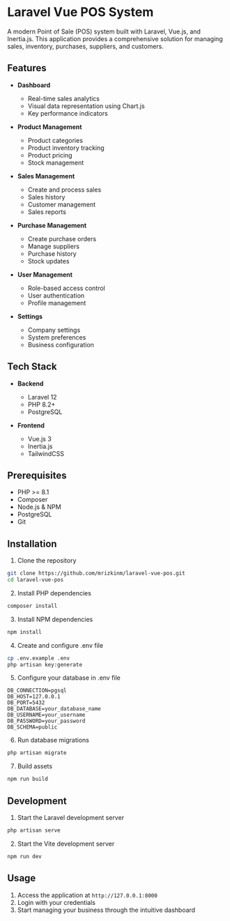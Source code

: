 # Laravel Vue POS System

A modern Point of Sale (POS) system built with Laravel, Vue.js, and Inertia.js. This application provides a comprehensive solution for managing sales, inventory, purchases, suppliers, and customers.

## Features

- **Dashboard**
  - Real-time sales analytics
  - Visual data representation using Chart.js
  - Key performance indicators

- **Product Management**
  - Product categories
  - Product inventory tracking
  - Product pricing
  - Stock management

- **Sales Management**
  - Create and process sales
  - Sales history
  - Customer management
  - Sales reports

- **Purchase Management**
  - Create purchase orders
  - Manage suppliers
  - Purchase history
  - Stock updates

- **User Management**
  - Role-based access control
  - User authentication
  - Profile management

- **Settings**
  - Company settings
  - System preferences
  - Business configuration

## Tech Stack

- **Backend**
  - Laravel 12
  - PHP 8.2+
  - PostgreSQL

- **Frontend**
  - Vue.js 3
  - Inertia.js
  - TailwindCSS

## Prerequisites

- PHP >= 8.1
- Composer
- Node.js & NPM
- PostgreSQL
- Git

## Installation

1. Clone the repository
```bash
git clone https://github.com/mrizkinm/laravel-vue-pos.git
cd laravel-vue-pos
```

2. Install PHP dependencies
```bash
composer install
```

3. Install NPM dependencies
```bash
npm install
```

4. Create and configure .env file
```bash
cp .env.example .env
php artisan key:generate
```

5. Configure your database in .env file
```
DB_CONNECTION=pgsql
DB_HOST=127.0.0.1
DB_PORT=5432
DB_DATABASE=your_database_name
DB_USERNAME=your_username
DB_PASSWORD=your_password
DB_SCHEMA=public
```

6. Run database migrations
```bash
php artisan migrate
```

7. Build assets
```bash
npm run build
```

## Development

1. Start the Laravel development server
```bash
php artisan serve
```

2. Start the Vite development server
```bash
npm run dev
```

## Usage

1. Access the application at `http://127.0.0.1:8000`
2. Login with your credentials
3. Start managing your business through the intuitive dashboard

